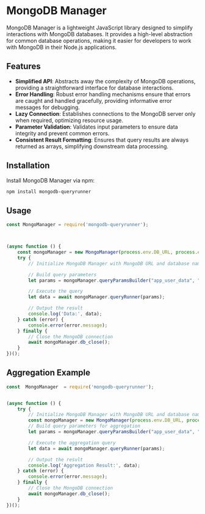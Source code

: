 # MongoDB Manager

MongoDB Manager is a lightweight JavaScript library designed to simplify interactions with MongoDB databases. It provides a high-level abstraction for common database operations, making it easier for developers to work with MongoDB in their Node.js applications.

## Features

- **Simplified API**: Abstracts away the complexity of MongoDB operations, providing a straightforward interface for database interactions.
- **Error Handling**: Robust error handling mechanisms ensure that errors are caught and handled gracefully, providing informative error messages for debugging.
- **Lazy Connection**: Establishes connections to the MongoDB server only when required, optimizing resource usage.
- **Parameter Validation**: Validates input parameters to ensure data integrity and prevent common errors.
- **Consistent Result Formatting**: Ensures that query results are always returned as arrays, simplifying downstream data processing.

## Installation

Install MongoDB Manager via npm:

```bash
npm install mongodb-queryrunner
```


## Usage

```javascript
const MongoManager = require('mongodb-queryrunner');



(async function () {
    const mongoManager = new MongoManager(process.env.DB_URL, process.env.DB_NAME);
    try {
        // Initialize MongoDB Manager with MongoDB URL and database name

        // Build query parameters
        let params = mongoManager.queryParamsBuilder("app_user_data", "find", { id: "1234" });

        // Execute the query
        let data = await mongoManager.queryRunner(params);

        // Output the result
        console.log('Data:', data);
    } catch (error) {
        console.error(error.message);
    } finally {
        // Close the MongoDB connection
        await mongoManager.db_close();
    }
})();


```

## Aggregation Example

```javascript
const  MongoManager  = require('mongodb-queryrunner');


(async function () {
    try {
        // Initialize MongoDB Manager with MongoDB URL and database name
        const mongoManager = new MongoManager(process.env.DB_URL, process.env.DB_NAME);
        // Build query parameters for aggregation
        let params = mongoManager.queryParamsBuilder("app_user_data", "aggregate", [{$match:{ id: "1234" }}]); // insertmany or aggregation must be an array....

        // Execute the aggregation query
        let data = await mongoManager.queryRunner(params);

        // Output the result
        console.log('Aggregation Result:', data);
    } catch (error) {
        console.error(error.message);
    } finally {
        // Close the MongoDB connection
        await mongoManager.db_close();
    }
})();
```
